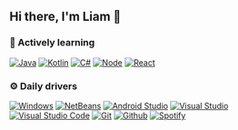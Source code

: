 ## Hi there, I'm Liam 👋


### 🔹 Actively learning

[![Java](https://img.shields.io/badge/java-black?style=for-the-badge&logo=java)](https://www.java.com/)
[![Kotlin](https://img.shields.io/badge/kotlin-black?style=for-the-badge&logo=kotlin)](https://kotlinlang.org/)
[![C#](https://img.shields.io/badge/C%20Sharp-black?style=for-the-badge&logo=CSharp)](https://learn.microsoft.com/es-es/dotnet/csharp/)
[![Node](https://img.shields.io/badge/NodeJS-black?style=for-the-badge&logo=Node.js)](https://nodejs.org/en/)
[![React](https://img.shields.io/badge/React-black?style=for-the-badge&logo=React)](https://es.reactjs.org/)


### ⚙️ Daily drivers

[![Windows](https://img.shields.io/badge/windows-black?style=flat-square&logo=windows)](https://microsoft.com/windows)
[![NetBeans](https://img.shields.io/badge/netbeans-black?style=flat-square&logo=apachenetbeanside)](https://netbeans.apache.org/download/index.html)
[![Android Studio](https://img.shields.io/badge/android%20studio-black?style=flat-square&logo=androidstudio)](https://developer.android.com/studio)
[![Visual Studio](https://img.shields.io/badge/visual%20studio-black?style=flat-square&logo=visualstudio)](https://visualstudio.microsoft.com/es/)
[![Visual Studio Code](https://img.shields.io/badge/code-black?style=flat-square&logo=visualstudiocode)](https://code.visualstudio.com/)
[![Git](https://img.shields.io/badge/git-black?style=flat-square&logo=git)](https://git-scm.com/)
[![Github](https://img.shields.io/badge/github-black?style=flat-square&logo=github)](https://github.com/)
[![Spotify](https://img.shields.io/badge/spotify-black?style=flat-square&logo=spotify)](https://www.spotify.com/)
